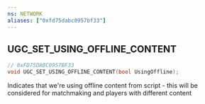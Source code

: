 ```yaml
---
ns: NETWORK
aliases: ["0xfd75dabc0957bf33"]
---
```

## UGC_SET_USING_OFFLINE_CONTENT

```c
// 0xFD75DABC0957BF33
void UGC_SET_USING_OFFLINE_CONTENT(bool UsingOffline);
```

Indicates that we're using offline content from script - this will be considered for matchmaking and players with different content

